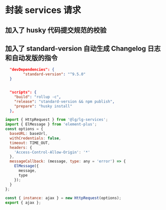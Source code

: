 # 封装 services 请求

## 加入了 husky 代码提交规范的校验

## 加入了 standard-version 自动生成 Changelog 日志和自动发版的指令

```json
  "devDependencies": {
        "standard-version": "^9.5.0"
  }


  "scripts": {
    "build": "rollup -c",
    "release": "standard-version && npm publish",
    "prepare": "husky install"
  },

```

```js
import { HttpRequest } from '@lg/lg-services';
import { ElMessage } from 'element-plus';
const options = {
  baseURL: baseUrl,
  withCredentials: false,
  timeout: TIME_OUT,
  headers: {
    'Access-Control-Allow-Origin': '*'
  },
  messageCallback: (message, type: any = 'error') => {
    ElMessage({
      message,
      type
    });
  }
};

const { instance: ajax } = new HttpRequest(options);
export { ajax };
```
